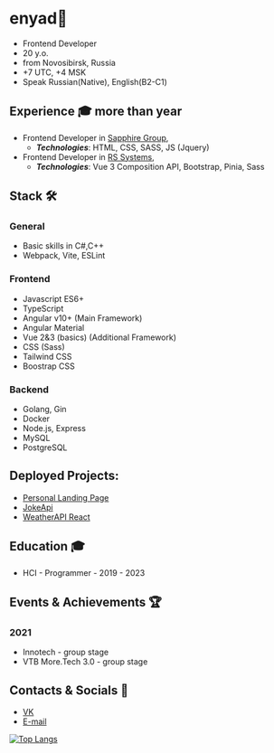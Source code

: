# enyad👋
- Frontend Developer
- 20 y.o.
- from Novosibirsk, Russia
- +7 UTC, +4 MSK
- Speak Russian(Native), English(B2-C1)
## Experience 🎓 more than year
 - Frontend Developer in [Sapphire Group](http://sapphire-group.pro/),
   - ***Technologies***: HTML, CSS, SASS, JS (Jquery)
 - Frontend Developer in [RS Systems](https://www.rssystems.ru/),
   - ***Technologies***: Vue 3 Composition API, Bootstrap, Pinia, Sass

## Stack 🛠️
### General
- Basic skills in C#,C++
- Webpack, Vite, ESLint
### Frontend
- Javascript ES6+
- TypeScript
- Angular v10+ (Main Framework)
- Angular Material
- Vue 2&3 (basics) (Additional Framework) 
- CSS (Sass)
- Tailwind CSS
- Boostrap CSS
### Backend
- Golang, Gin
- Docker
- Node.js, Express
- MySQL
- PostgreSQL

## Deployed Projects:
- [Personal Landing Page](https://enyaaad.github.io/LandingPage/)
- [JokeApi](https://enyaaad.github.io/JokeApi/)
- [WeatherAPI React](https://enyaaad.github.io/ReactWeather/)

## Education 🎓
- HCI - Programmer - 2019 - 2023


## Events & Achievements 🏆
### 2021
- Innotech - group stage
- VTB More.Tech 3.0 - group stage

## Contacts & Socials 📮
- [VK](https://vk.com/enyaaad)
- [E-mail](mailto://enindima1@gmail.com)

[![Top Langs](https://github-readme-stats.vercel.app/api/top-langs/?username=enyaaad&layout=pie)](https://github.com/anuraghazra/github-readme-stats)
